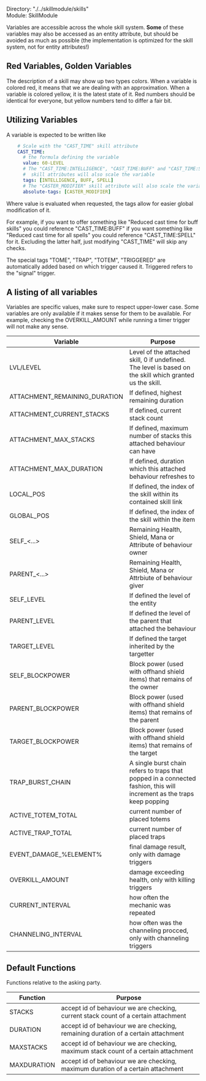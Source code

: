 Directory: "./../skillmodule/skills"  
Module: SkillModule

Variables are accessible across the whole skill system. **Some** of these variables may also be accessed as an entity attribute, but should be avoided as much as possible (the implementation is optimized for the skill system, not for entity attributes!) 

## Red Variables, Golden Variables

The description of a skill may show up two types colors. When a variable is colored red, it means that we are dealing with an approximation. When a variable is colored yellow, it is the latest state of it. Red numbers should be identical for everyone, but yellow numbers tend to differ a fair bit.

## Utilizing Variables

A variable is expected to be written like

```yml
    # Scale with the "CAST_TIME" skill attribute
    CAST_TIME:
      # the formula defining the variable
      value: 60-LEVEL
      # The "CAST_TIME:INTELLIGENCE", "CAST_TIME:BUFF" and "CAST_TIME:SPELL" 
      #  skill attributes will also scale the variable
      tags: [INTELLIGENCE, BUFF, SPELL]
      # The "CASTER_MODIFIER" skill attribute will also scale the variable
      absolute-tags: [CASTER_MODIFIER]
```

Where value is evaluated when requested, the tags allow for easier global modification of it. 

For example, if you want to offer something like "Reduced cast time for buff skills" you could reference "CAST_TIME:BUFF" if you want something like "Reduced cast time for all spells" you could reference "CAST_TIME:SPELL" for it. Excluding the latter half, just modifying "CAST_TIME" will skip any checks.

The special tags "TOME", "TRAP", "TOTEM", "TRIGGERED" are automatically added based on which trigger caused it. Triggered refers to the "signal" trigger.

## A listing of all variables

Variables are specific values, make sure to respect upper-lower case. Some variables are only available if it makes sense for them to be available. For example, checking the OVERKILL_AMOUNT while running a timer trigger will not make any sense. 

| Variable | Purpose |
|-|-|
| LVL/LEVEL | Level of the attached skill, 0 if undefined. The level is based on the skill which granted us the skill. |
| ATTACHMENT_REMAINING_DURATION | If defined, highest remaining duration |
| ATTACHMENT_CURRENT_STACKS| If defined, current stack count |
| ATTACHMENT_MAX_STACKS| If defined, maximum number of stacks this attached behaviour can have |
| ATTACHMENT_MAX_DURATION| If defined, duration which this attached behaviour refreshes to |
| LOCAL_POS | If defined, the index of the skill within its contained skill link |
| GLOBAL_POS | If defined, the index of the skill within the item | 
| SELF_<...> | Remaining Health, Shield, Mana or Attribute of behaviour owner |
| PARENT_<...> | Remaining Health, Shield, Mana or Attrbiute of behaviour giver |
| SELF_LEVEL | If defined the level of the entity |
| PARENT_LEVEL | If defined the level of the parent that attached the behaviour |
| TARGET_LEVEL | If defined the target inherited by the targetter |
| SELF_BLOCKPOWER | Block power (used with offhand shield items) that remains of the owner | 
| PARENT_BLOCKPOWER | Block power (used with offhand shield items) that remains of the parent | 
| TARGET_BLOCKPOWER | Block power (used with offhand shield items) that remains of the target | 
| TRAP_BURST_CHAIN | A single burst chain refers to traps that popped in a connected fashion, this will increment as the traps keep popping |
| ACTIVE_TOTEM_TOTAL | current number of placed totems |
| ACTIVE_TRAP_TOTAL | current number of placed traps |
| EVENT_DAMAGE_%ELEMENT% | final damage result, only with damage triggers |
| OVERKILL_AMOUNT | damage exceeding health, only with killing triggers |
| CURRENT_INTERVAL | how often the mechanic was repeated |
| CHANNELING_INTERVAL | how often was the channeling procced, only with channeling triggers |

## Default Functions

Functions relative to the asking party.

| Function | Purpose |
|-|-|
| STACKS | accept id of behaviour we are checking, current stack count of a certain attachment |
| DURATION | accept id of behaviour we are checking, remaining duration of a certain attachment |
| MAXSTACKS | accept id of behaviour we are checking, maximum stack count of a certain attachment |
| MAXDURATION | accept id of behaviour we are checking, maximum duration of a certain attachment |